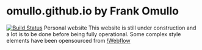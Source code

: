 # omullo.github.io by Frank Omullo
[![Build Status](https://travis-ci.org/travis-ci/travis-web.svg?branch=greenkeeper%2Fember-cli-3.8.0)](https://travis-ci.org/travis-ci/travis-web)
Personal website
This website is still under construction and a lot is to be done before being fully operational.
Some complex style elements have been opensourced from [!Webflow](https://webflow.com/templates/html)